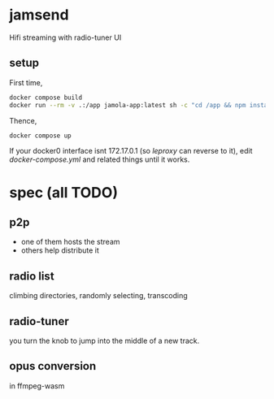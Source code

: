 # jamsend

Hifi streaming with radio-tuner UI

## setup

First time,

```bash
docker compose build
docker run --rm -v .:/app jamola-app:latest sh -c "cd /app && npm install"
```

Thence,

```bash
docker compose up
```

If your docker0 interface isnt 172.17.0.1 (so _leproxy_ can reverse to it), edit *docker-compose.yml* and related things until it works.

# spec (all TODO)

## p2p

- one of them hosts the stream
- others help distribute it

## radio list

climbing directories, randomly selecting, transcoding

## radio-tuner

you turn the knob to jump into the middle of a new track.

## opus conversion

in ffmpeg-wasm




